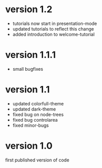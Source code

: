 # version 1.2
- tutorials now start in presentation-mode
- updated tutorials to reflect this change
- added introduction to welcome-tutorial

# version 1.1.1
- small bugfixes

# version 1.1
- updated colorfull-theme
- updated dark-theme
- fixed bug on node-trees
- fixed bug controlarea
- fixed minor-bugs

# version 1.0

first published version of code
